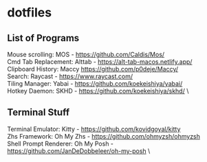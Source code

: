# dotfiles

## List of Programs
Mouse scrolling:				MOS - https://github.com/Caldis/Mos/ \
Cmd Tab Replacement:		Alttab - https://alt-tab-macos.netlify.app/ \
Clipboard History:			Maccy https://github.com/p0deje/Maccy/ \
Search:		 							Raycast - https://www.raycast.com/ \
Tiling Manager: 				Yabai - https://github.com/koekeishiya/yabai/ \
Hotkey Daemon: 					SKHD - https://github.com/koekeishiya/skhd/ \

## Terminal Stuff
Terminal Emulator: 			Kitty - https://github.com/kovidgoyal/kitty \
Zhs Framework: 					Oh My Zhs - https://github.com/ohmyzsh/ohmyzsh \
Shell Prompt Renderer: 	Oh My Posh - https://github.com/JanDeDobbeleer/oh-my-posh \
